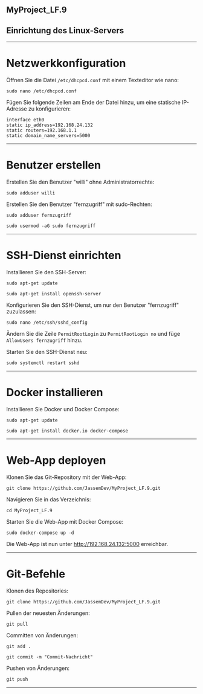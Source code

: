 ## MyProject_LF.9

## Einrichtung des Linux-Servers
---

# Netzwerkkonfiguration
Öffnen Sie die Datei `/etc/dhcpcd.conf` mit einem Texteditor wie nano:

```
sudo nano /etc/dhcpcd.conf
```

Fügen Sie folgende Zeilen am Ende der Datei hinzu, um eine statische IP-Adresse zu konfigurieren:

```
interface eth0
static ip_address=192.168.24.132
static routers=192.168.1.1
static domain_name_servers=5000
```

---

# Benutzer erstellen
 Erstellen Sie den Benutzer "willi" ohne Administratorrechte:

```
sudo adduser willi
```

Erstellen Sie den Benutzer "fernzugriff" mit sudo-Rechten:

```
sudo adduser fernzugriff
```
```
sudo usermod -aG sudo fernzugriff
```

---

# SSH-Dienst einrichten
Installieren Sie den SSH-Server:

```
sudo apt-get update
```
```
sudo apt-get install openssh-server
```

Konfigurieren Sie den SSH-Dienst, um nur den Benutzer "fernzugriff" zuzulassen:

```
sudo nano /etc/ssh/sshd_config
```

Ändern Sie die Zeile `PermitRootLogin` zu `PermitRootLogin no` und füge `AllowUsers fernzugriff` hinzu.

Starten Sie den SSH-Dienst neu:

```
sudo systemctl restart sshd
```

---

# Docker installieren
Installieren Sie Docker und Docker Compose:

```
sudo apt-get update
```
```
sudo apt-get install docker.io docker-compose
```

---

# Web-App deployen
Klonen Sie das Git-Repository mit der Web-App:

```
git clone https://github.com/JassemDev/MyProject_LF.9.git
```

Navigieren Sie in das Verzeichnis:

```
cd MyProject_LF.9
```

Starten Sie die Web-App mit Docker Compose:

```
sudo docker-compose up -d
```

Die Web-App ist nun unter http://192.168.24.132:5000 erreichbar.

---

# Git-Befehle
Klonen des Repositories:

```
git clone https://github.com/JassemDev/MyProject_LF.9.git
```

Pullen der neuesten Änderungen:

```
git pull
```

Committen von Änderungen:

```
git add .
```
```
git commit -m "Commit-Nachricht"
```

Pushen von Änderungen:

```
git push
```

---
